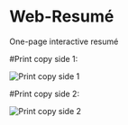 # Web-Resumé
One-page interactive resumé 

#Print copy side 1:

![Print copy side 1](https://drive.google.com/uc?export=view&id=0B6IVyE8wPQroZk9UYkdDTmJVNUk)

#Print copy side 2:

![Print copy side 2](https://drive.google.com/uc?export=view&id=0B6IVyE8wPQrodW9ndUFuZzZYbGM)

